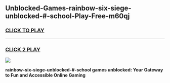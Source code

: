 
## Unblocked-Games-rainbow-six-siege-unblocked-#-school-Play-Free-m60qj
<h3>
<a href="https://premium76.site?title=rainbow-six-siege-unblocked-#-school&ref=18A1">CLICK TO PLAY</a></h3>
<hr>

<h3>
<a href="https://premium76.site?title=rainbow-six-siege-unblocked-#-school&ref=18A1">CLICK 2 PLAY</a>
  
</h3>

<a href="https://premium76.site?title=rainbow-six-siege-unblocked-#-school&ref=18A1"><img src="https://clearcache.store/games.png"></a>


**rainbow-six-siege-unblocked-#-school games unblocked: Your Gateway to Fun and Accessible Online Gaming**
